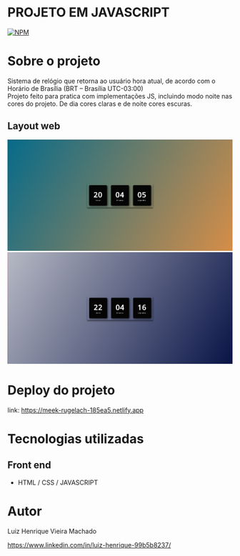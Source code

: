 # PROJETO EM JAVASCRIPT
[![NPM](https://img.shields.io/npm/l/react)](https://github.com/Luiz-Hznrique/RelogioDigital/blob/master/LICENSE) 

# Sobre o projeto
Sistema de relógio que retorna ao usuário hora atual, de acordo com o Horário de Brasília (BRT – Brasília UTC-03:00) <br>
Projeto feito para pratica com implementações JS, incluindo modo noite nas cores do projeto. De dia cores claras e de noite cores escuras.

## Layout web
![Web 1](https://github.com/Luiz-Hznrique/RelogioDigital/blob/main/assets/Relogio.png)
![Web 1](https://github.com/Luiz-Hznrique/RelogioDigital/blob/main/assets/RelogioNoite.png)

# Deploy do projeto
link: https://meek-rugelach-185ea5.netlify.app

# Tecnologias utilizadas
## Front end
- HTML / CSS / JAVASCRIPT 


# Autor

Luiz Henrique Vieira Machado

https://www.linkedin.com/in/luiz-henrique-99b5b8237/
